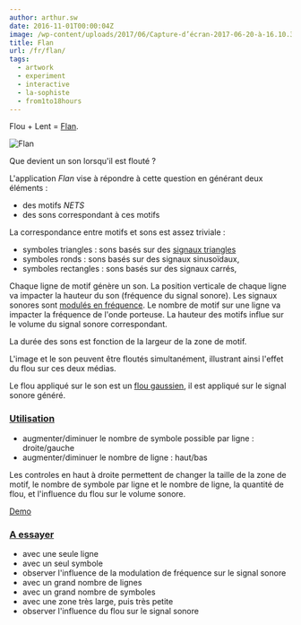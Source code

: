 ```yaml
---
author: arthur.sw
date: 2016-11-01T00:00:04Z
image: /wp-content/uploads/2017/06/Capture-d’écran-2017-06-20-à-16.10.38-thumb.png
title: Flan
url: /fr/flan/
tags:
  - artwork
  - experiment
  - interactive
  - la-sophiste
  - from1to18hours
---
```


Flou + Lent = [Flan](https://arthursw.github.io/Flan/).

![Flan](https://camo.githubusercontent.com/ee5dbda4218ec595bcdb0f01b1664d67fbfa72d5/68747470733a2f2f732d6d656469612d63616368652d616b302e70696e696d672e636f6d2f6f726967696e616c732f30392f33312f36612f30393331366133636436343463313038363663623962643065363665343266622e6a7067)

Que devient un son lorsqu'il est flouté ?

L'application _Flan_ vise à répondre à cette question en générant deux éléments :

  * des motifs _NETS_
  * des sons correspondant à ces motifs

La correspondance entre motifs et sons est assez triviale :

  * symboles triangles : sons basés sur des [signaux triangles](https://fr.wikipedia.org/wiki/Signal_triangulaire)
  * symboles ronds : sons basés sur des signaux sinusoïdaux,
  * symboles rectangles : sons basés sur des signaux carrés,

Chaque ligne de motif génère un son. La position verticale de chaque ligne va impacter la hauteur du son (fréquence du signal sonore). Les signaux sonores sont [modulés en fréquence](https://fr.wikipedia.org/wiki/Modulation_de_fr%C3%A9quence). Le nombre de motif sur une ligne va impacter la fréquence de l'onde porteuse. La hauteur des motifs influe sur le volume du signal sonore correspondant.

La durée des sons est fonction de la largeur de la zone de motif.

L'image et le son peuvent être floutés simultanément, illustrant ainsi l'effet du flou sur ces deux médias.

Le flou appliqué sur le son est un [flou gaussien](https://fr.wikipedia.org/wiki/Fonction_gaussienne), il est appliqué sur le signal sonore généré.

### [Utilisation](https://github.com/arthursw/Flan#utilisation)

  * augmenter/diminuer le nombre de symbole possible par ligne : droite/gauche
  * augmenter/diminuer le nombre de ligne : haut/bas

Les controles en haut à droite permettent de changer la taille de la zone de motif, le nombre de symbole par ligne et le nombre de ligne, la quantité de flou, et l'influence du flou sur le volume sonore.

[Demo](https://arthursw.github.io/Flan/)

### [A essayer](https://github.com/arthursw/Flan#a-essayer)

  * avec une seule ligne
  * avec un seul symbole
  * observer l'influence de la modulation de fréquence sur le signal sonore
  * avec un grand nombre de lignes
  * avec un grand nombre de symboles
  * avec une zone très large, puis très petite
  * observer l'influence du flou sur le signal sonore